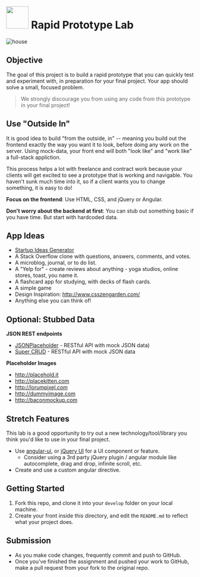 # <img src="https://cloud.githubusercontent.com/assets/7833470/10899314/63829980-8188-11e5-8cdd-4ded5bcb6e36.png" height="60"> Rapid Prototype Lab

![house](https://cloud.githubusercontent.com/assets/7833470/12465814/e9ae781e-bf84-11e5-8de0-6a1d952e5fda.gif)

## Objective
The goal of this project is to build a rapid prototype that you can quickly test and experiment with, in preparation for your final project. Your app should solve a small, focused problem.

>  We strongly discourage you from using any code from this prototype in your final project!

## Use "Outside In"
It is good idea to build "from the outside, in" -- meaning you build out the frontend exactly the way you want it to look, before doing any work on the server. Using mock-data, your front end will both "look like" and "work like" a full-stack appliction.

This process helps a lot with freelance and contract work because your clients will get excited to see a prototype that is working and navigable. You haven't sunk much time into it, so if a client wants you to change something, it is easy to do!

**Focus on the frontend**: Use HTML, CSS, and jQuery or Angular.

**Don't worry about the backend at first**: You can stub out something basic if you have time. But start with hardcoded data.

## App Ideas

* <a href="http://josephrocca.com/startupideasgenerator" target="_blank">Startup Ideas Generator</a>
* A Stack Overflow clone with questions, answers, comments, and votes.
* A microblog, journal, or to do list.
* A "Yelp for" - create reviews about anything - yoga studios, online stores, toast, you name it.
* A flashcard app for studying, with decks of flash cards.
* A simple game
* Design Inspiration: http://www.csszengarden.com/
* Anything else you can think of!

## Optional: Stubbed Data

**JSON REST endpoints**

* [JSONPlaceholder](http://jsonplaceholder.typicode.com/) - RESTful API with mock JSON data)
* [Super CRUD](https://super-crud.herokuapp.com) - RESTful API with mock JSON data

**Placeholder Images**

* http://placehold.it
* http://placekitten.com
* http://lorumpixel.com
* http://dummyimage.com
* http://baconmockup.com


## Stretch Features
This lab is a good opportunity to try out a new technology/tool/library you think you'd like to use in your final project.

* Use [angular-ui](https://angular-ui.github.io), or [jQuery UI](http://jqueryui.com/) for a UI component or feature.
    * Consider using a 3rd party jQuery plugin / angular module like autocomplete, drag and drop, infinite scroll, etc.
* Create and use a custom angular directive.

## Getting Started

1. Fork this repo, and clone it into your `develop` folder on your local machine.
2. Create your front inside this directory, and edit the `README.md` to reflect what your project does.

## Submission

* As you make code changes, frequently commit and push to GitHub.
* Once you've finished the assignment and pushed your work to GitHub, make a pull request from your fork to the original repo.

